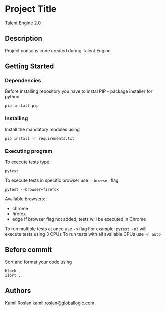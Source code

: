 # Project Title

Talent Engine 2.0 

## Description

Project contains code created during Talent Engine.  

## Getting Started

### Dependencies

Before installing repository you have to instal PIP - package installer for python
```
pip install pip
```

### Installing
Install the mandatory modules using 
```
pip install -r requirements.txt
```

### Executing program

To execute tests type 
```
pytest
```
To execute tests in specific browser use ```--browser``` flag
 ```
pytest --browser=firefox
```
Available browsers:
- chrome
- firefox
- edge
If browser flag not added, tests will be executed in Chrome

To run multiple tests at once use ```-n``` flag
For example: ```pytest -n3``` will execute tests using 3 CPUs
To run tests with all available CPUs use ```-n auto```


## Before commit
Sort and format your code using 
```
black .
isort .
```

## Authors

Kamil Roslan
kamil.roslan@globallogic.com
